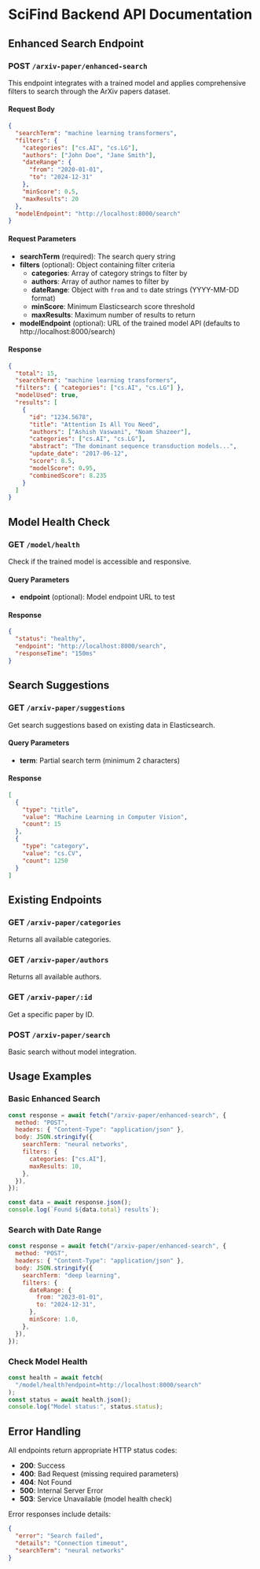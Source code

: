 # SciFind Backend API Documentation

## Enhanced Search Endpoint

### POST `/arxiv-paper/enhanced-search`

This endpoint integrates with a trained model and applies comprehensive filters to search through the ArXiv papers dataset.

#### Request Body

```json
{
  "searchTerm": "machine learning transformers",
  "filters": {
    "categories": ["cs.AI", "cs.LG"],
    "authors": ["John Doe", "Jane Smith"],
    "dateRange": {
      "from": "2020-01-01",
      "to": "2024-12-31"
    },
    "minScore": 0.5,
    "maxResults": 20
  },
  "modelEndpoint": "http://localhost:8000/search"
}
```

#### Request Parameters

- **searchTerm** (required): The search query string
- **filters** (optional): Object containing filter criteria
  - **categories**: Array of category strings to filter by
  - **authors**: Array of author names to filter by
  - **dateRange**: Object with `from` and `to` date strings (YYYY-MM-DD format)
  - **minScore**: Minimum Elasticsearch score threshold
  - **maxResults**: Maximum number of results to return
- **modelEndpoint** (optional): URL of the trained model API (defaults to http://localhost:8000/search)

#### Response

```json
{
  "total": 15,
  "searchTerm": "machine learning transformers",
  "filters": { "categories": ["cs.AI", "cs.LG"] },
  "modelUsed": true,
  "results": [
    {
      "id": "1234.5678",
      "title": "Attention Is All You Need",
      "authors": ["Ashish Vaswani", "Noam Shazeer"],
      "categories": ["cs.AI", "cs.LG"],
      "abstract": "The dominant sequence transduction models...",
      "update_date": "2017-06-12",
      "score": 8.5,
      "modelScore": 0.95,
      "combinedScore": 8.235
    }
  ]
}
```

## Model Health Check

### GET `/model/health`

Check if the trained model is accessible and responsive.

#### Query Parameters

- **endpoint** (optional): Model endpoint URL to test

#### Response

```json
{
  "status": "healthy",
  "endpoint": "http://localhost:8000/search",
  "responseTime": "150ms"
}
```

## Search Suggestions

### GET `/arxiv-paper/suggestions`

Get search suggestions based on existing data in Elasticsearch.

#### Query Parameters

- **term**: Partial search term (minimum 2 characters)

#### Response

```json
[
  {
    "type": "title",
    "value": "Machine Learning in Computer Vision",
    "count": 15
  },
  {
    "type": "category",
    "value": "cs.CV",
    "count": 1250
  }
]
```

## Existing Endpoints

### GET `/arxiv-paper/categories`

Returns all available categories.

### GET `/arxiv-paper/authors`

Returns all available authors.

### GET `/arxiv-paper/:id`

Get a specific paper by ID.

### POST `/arxiv-paper/search`

Basic search without model integration.

## Usage Examples

### Basic Enhanced Search

```javascript
const response = await fetch("/arxiv-paper/enhanced-search", {
  method: "POST",
  headers: { "Content-Type": "application/json" },
  body: JSON.stringify({
    searchTerm: "neural networks",
    filters: {
      categories: ["cs.AI"],
      maxResults: 10,
    },
  }),
});

const data = await response.json();
console.log(`Found ${data.total} results`);
```

### Search with Date Range

```javascript
const response = await fetch("/arxiv-paper/enhanced-search", {
  method: "POST",
  headers: { "Content-Type": "application/json" },
  body: JSON.stringify({
    searchTerm: "deep learning",
    filters: {
      dateRange: {
        from: "2023-01-01",
        to: "2024-12-31",
      },
      minScore: 1.0,
    },
  }),
});
```

### Check Model Health

```javascript
const health = await fetch(
  "/model/health?endpoint=http://localhost:8000/search"
);
const status = await health.json();
console.log("Model status:", status.status);
```

## Error Handling

All endpoints return appropriate HTTP status codes:

- **200**: Success
- **400**: Bad Request (missing required parameters)
- **404**: Not Found
- **500**: Internal Server Error
- **503**: Service Unavailable (model health check)

Error responses include details:

```json
{
  "error": "Search failed",
  "details": "Connection timeout",
  "searchTerm": "neural networks"
}
```

